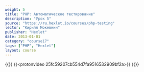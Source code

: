 ```yaml
---
weight: 5
title: "PHP: Автоматическое тестирование"
description: "Урок 5"
source: "https://ru.hexlet.io/courses/php-testing"
lector: "Кирилл Мокевнин"
publisher: "Hexlet"
date: 2013-01-01
category: "course17"
tags: ["PHP", "Hexlet"]
layout: course
---
```

{{<players>}}
    {{<protonvideo 25fc59207cb554d7fa9516532909bf2a>}}
{{</players>}}
